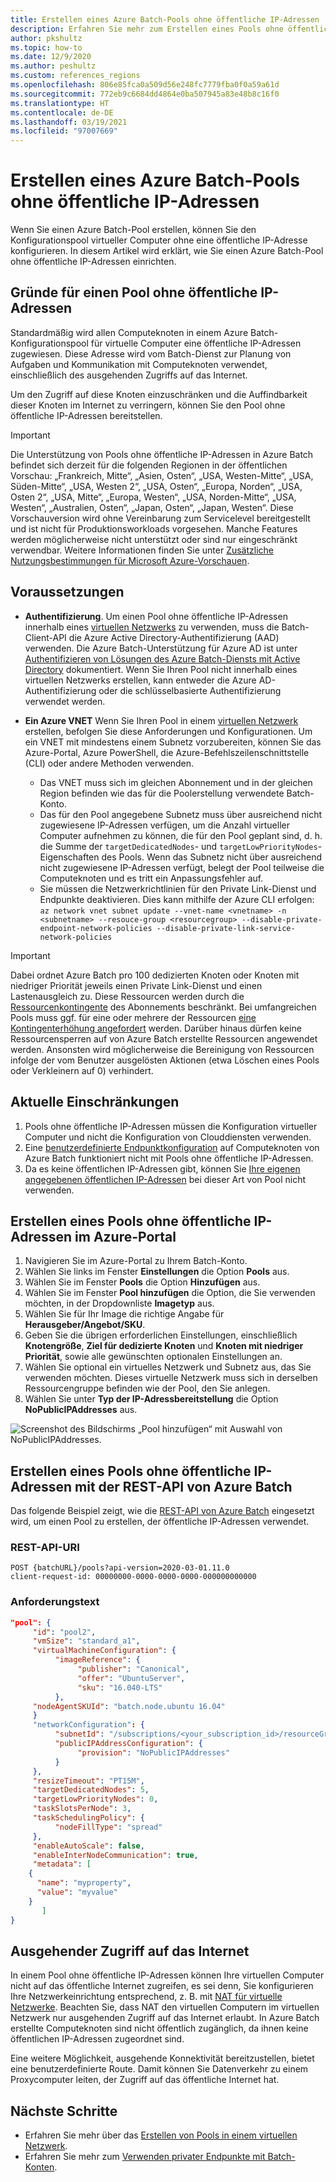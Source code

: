 ```yaml
---
title: Erstellen eines Azure Batch-Pools ohne öffentliche IP-Adressen
description: Erfahren Sie mehr zum Erstellen eines Pools ohne öffentliche IP-Adressen.
author: pkshultz
ms.topic: how-to
ms.date: 12/9/2020
ms.author: peshultz
ms.custom: references_regions
ms.openlocfilehash: 806e85fca0a509d56e248fc7779fba0f0a59a61d
ms.sourcegitcommit: 772eb9c6684dd4864e0ba507945a83e48b8c16f0
ms.translationtype: HT
ms.contentlocale: de-DE
ms.lasthandoff: 03/19/2021
ms.locfileid: "97007669"
---
```

# <a name="create-an-azure-batch-pool-without-public-ip-addresses"></a>Erstellen eines Azure Batch-Pools ohne öffentliche IP-Adressen

Wenn Sie einen Azure Batch-Pool erstellen, können Sie den Konfigurationspool virtueller Computer ohne eine öffentliche IP-Adresse konfigurieren. In diesem Artikel wird erklärt, wie Sie einen Azure Batch-Pool ohne öffentliche IP-Adressen einrichten.

## <a name="why-use-a-pool-without-public-ip-addresses"></a>Gründe für einen Pool ohne öffentliche IP-Adressen

Standardmäßig wird allen Computeknoten in einem Azure Batch-Konfigurationspool für virtuelle Computer eine öffentliche IP-Adressen zugewiesen. Diese Adresse wird vom Batch-Dienst zur Planung von Aufgaben und Kommunikation mit Computeknoten verwendet, einschließlich des ausgehenden Zugriffs auf das Internet.

Um den Zugriff auf diese Knoten einzuschränken und die Auffindbarkeit dieser Knoten im Internet zu verringern, können Sie den Pool ohne öffentliche IP-Adressen bereitstellen.

> [!IMPORTANT]
> Die Unterstützung von Pools ohne öffentliche IP-Adressen in Azure Batch befindet sich derzeit für die folgenden Regionen in der öffentlichen Vorschau: „Frankreich, Mitte“, „Asien, Osten“, „USA, Westen-Mitte“, „USA, Süden-Mitte“, „USA, Westen 2“, „USA, Osten“, „Europa, Norden“, „USA, Osten 2“, „USA, Mitte“, „Europa, Westen“, „USA, Norden-Mitte“, „USA, Westen“, „Australien, Osten“, „Japan, Osten“, „Japan, Westen“.
> Diese Vorschauversion wird ohne Vereinbarung zum Servicelevel bereitgestellt und ist nicht für Produktionsworkloads vorgesehen. Manche Features werden möglicherweise nicht unterstützt oder sind nur eingeschränkt verwendbar.
> Weitere Informationen finden Sie unter [Zusätzliche Nutzungsbestimmungen für Microsoft Azure-Vorschauen](https://azure.microsoft.com/support/legal/preview-supplemental-terms/).

## <a name="prerequisites"></a>Voraussetzungen

- **Authentifizierung**. Um einen Pool ohne öffentliche IP-Adressen innerhalb eines [virtuellen Netzwerks](./batch-virtual-network.md) zu verwenden, muss die Batch-Client-API die Azure Active Directory-Authentifizierung (AAD) verwenden. Die Azure Batch-Unterstützung für Azure AD ist unter [Authentifizieren von Lösungen des Azure Batch-Diensts mit Active Directory](batch-aad-auth.md) dokumentiert. Wenn Sie Ihren Pool nicht innerhalb eines virtuellen Netzwerks erstellen, kann entweder die Azure AD-Authentifizierung oder die schlüsselbasierte Authentifizierung verwendet werden.

- **Ein Azure VNET** Wenn Sie Ihren Pool in einem [virtuellen Netzwerk](batch-virtual-network.md) erstellen, befolgen Sie diese Anforderungen und Konfigurationen. Um ein VNET mit mindestens einem Subnetz vorzubereiten, können Sie das Azure-Portal, Azure PowerShell, die Azure-Befehlszeilenschnittstelle (CLI) oder andere Methoden verwenden.
  - Das VNET muss sich im gleichen Abonnement und in der gleichen Region befinden wie das für die Poolerstellung verwendete Batch-Konto.
  - Das für den Pool angegebene Subnetz muss über ausreichend nicht zugewiesene IP-Adressen verfügen, um die Anzahl virtueller Computer aufnehmen zu können, die für den Pool geplant sind, d. h. die Summe der `targetDedicatedNodes`- und `targetLowPriorityNodes`-Eigenschaften des Pools. Wenn das Subnetz nicht über ausreichend nicht zugewiesene IP-Adressen verfügt, belegt der Pool teilweise die Computeknoten und es tritt ein Anpassungsfehler auf.
  - Sie müssen die Netzwerkrichtlinien für den Private Link-Dienst und Endpunkte deaktivieren. Dies kann mithilfe der Azure CLI erfolgen: ```az network vnet subnet update --vnet-name <vnetname> -n <subnetname> --resouce-group <resourcegroup> --disable-private-endpoint-network-policies --disable-private-link-service-network-policies```

> [!IMPORTANT]
> Dabei ordnet Azure Batch pro 100 dedizierten Knoten oder Knoten mit niedriger Priorität jeweils einen Private Link-Dienst und einen Lastenausgleich zu. Diese Ressourcen werden durch die [Ressourcenkontingente](../azure-resource-manager/management/azure-subscription-service-limits.md) des Abonnements beschränkt. Bei umfangreichen Pools muss ggf. für eine oder mehrere der Ressourcen [eine Kontingenterhöhung angefordert](batch-quota-limit.md#increase-a-quota) werden. Darüber hinaus dürfen keine Ressourcensperren auf von Azure Batch erstellte Ressourcen angewendet werden. Ansonsten wird möglicherweise die Bereinigung von Ressourcen infolge der vom Benutzer ausgelösten Aktionen (etwa Löschen eines Pools oder Verkleinern auf 0) verhindert.

## <a name="current-limitations"></a>Aktuelle Einschränkungen

1. Pools ohne öffentliche IP-Adressen müssen die Konfiguration virtueller Computer und nicht die Konfiguration von Clouddiensten verwenden.
1. Eine [benutzerdefinierte Endpunktkonfiguration](pool-endpoint-configuration.md) auf Computeknoten von Azure Batch funktioniert nicht mit Pools ohne öffentliche IP-Adressen.
1. Da es keine öffentlichen IP-Adressen gibt, können Sie [Ihre eigenen angegebenen öffentlichen IP-Adressen](create-pool-public-ip.md) bei dieser Art von Pool nicht verwenden.

## <a name="create-a-pool-without-public-ip-addresses-in-the-azure-portal"></a>Erstellen eines Pools ohne öffentliche IP-Adressen im Azure-Portal

1. Navigieren Sie im Azure-Portal zu Ihrem Batch-Konto.
1. Wählen Sie links im Fenster **Einstellungen** die Option **Pools** aus.
1. Wählen Sie im Fenster **Pools** die Option **Hinzufügen** aus.
1. Wählen Sie im Fenster **Pool hinzufügen** die Option, die Sie verwenden möchten, in der Dropdownliste **Imagetyp** aus.
1. Wählen Sie für Ihr Image die richtige Angabe für **Herausgeber/Angebot/SKU**.
1. Geben Sie die übrigen erforderlichen Einstellungen, einschließlich **Knotengröße**, **Ziel für dedizierte Knoten** und **Knoten mit niedriger Priorität**, sowie alle gewünschten optionalen Einstellungen an.
1. Wählen Sie optional ein virtuelles Netzwerk und Subnetz aus, das Sie verwenden möchten. Dieses virtuelle Netzwerk muss sich in derselben Ressourcengruppe befinden wie der Pool, den Sie anlegen.
1. Wählen Sie unter **Typ der IP-Adressbereitstellung** die Option **NoPublicIPAddresses** aus.

![Screenshot des Bildschirms „Pool hinzufügen“ mit Auswahl von NoPublicIPAddresses.](./media/batch-pool-no-public-ip-address/create-pool-without-public-ip-address.png)

## <a name="use-the-batch-rest-api-to-create-a-pool-without-public-ip-addresses"></a>Erstellen eines Pools ohne öffentliche IP-Adressen mit der REST-API von Azure Batch

Das folgende Beispiel zeigt, wie die [REST-API von Azure Batch](/rest/api/batchservice/pool/add) eingesetzt wird, um einen Pool zu erstellen, der öffentliche IP-Adressen verwendet.

### <a name="rest-api-uri"></a>REST-API-URI

```http
POST {batchURL}/pools?api-version=2020-03-01.11.0
client-request-id: 00000000-0000-0000-0000-000000000000
```

### <a name="request-body"></a>Anforderungstext

```json
"pool": {
     "id": "pool2",
     "vmSize": "standard_a1",
     "virtualMachineConfiguration": {
          "imageReference": {
               "publisher": "Canonical",
               "offer": "UbuntuServer",
               "sku": "16.040-LTS"
          },
     "nodeAgentSKUId": "batch.node.ubuntu 16.04"
     }
     "networkConfiguration": {
          "subnetId": "/subscriptions/<your_subscription_id>/resourceGroups/<your_resource_group>/providers/Microsoft.Network/virtualNetworks/<your_vnet_name>/subnets/<your_subnet_name>",
          "publicIPAddressConfiguration": {
               "provision": "NoPublicIPAddresses"
          }
     },
     "resizeTimeout": "PT15M",
     "targetDedicatedNodes": 5,
     "targetLowPriorityNodes": 0,
     "taskSlotsPerNode": 3,
     "taskSchedulingPolicy": {
          "nodeFillType": "spread"
     },
     "enableAutoScale": false,
     "enableInterNodeCommunication": true,
     "metadata": [
    {
      "name": "myproperty",
      "value": "myvalue"
    }
       ]
}
```

## <a name="outbound-access-to-the-internet"></a>Ausgehender Zugriff auf das Internet

In einem Pool ohne öffentliche IP-Adressen können Ihre virtuellen Computer nicht auf das öffentliche Internet zugreifen, es sei denn, Sie konfigurieren Ihre Netzwerkeinrichtung entsprechend, z. B. mit [NAT für virtuelle Netzwerke](../virtual-network/nat-overview.md). Beachten Sie, dass NAT den virtuellen Computern im virtuellen Netzwerk nur ausgehenden Zugriff auf das Internet erlaubt. In Azure Batch erstellte Computeknoten sind nicht öffentlich zugänglich, da ihnen keine öffentlichen IP-Adressen zugeordnet sind.

Eine weitere Möglichkeit, ausgehende Konnektivität bereitzustellen, bietet eine benutzerdefinierte Route. Damit können Sie Datenverkehr zu einem Proxycomputer leiten, der Zugriff auf das öffentliche Internet hat.

## <a name="next-steps"></a>Nächste Schritte

- Erfahren Sie mehr über das [Erstellen von Pools in einem virtuellen Netzwerk](batch-virtual-network.md).
- Erfahren Sie mehr zum [Verwenden privater Endpunkte mit Batch-Konten](private-connectivity.md).
